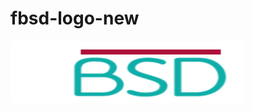 # fbsd-logo-new

![s1](https://raw.githubusercontent.com/c4pt000/fbsd-logo-new/main/freebsd-brand-rev.png)
